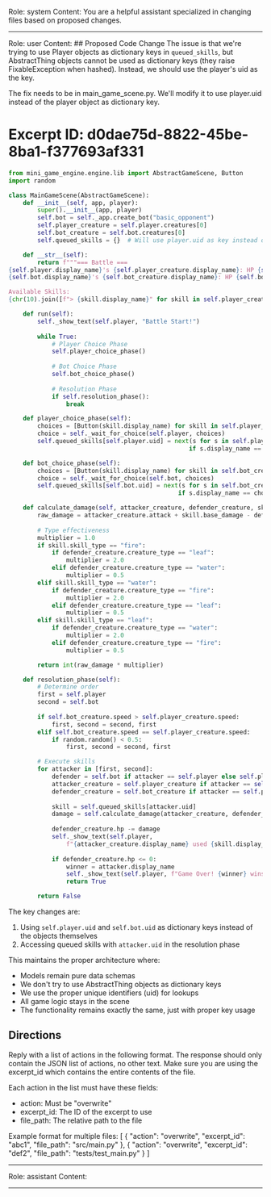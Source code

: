 Role: system
Content: You are a helpful assistant specialized in changing files based on proposed changes.
__________________
Role: user
Content: ## Proposed Code Change
The issue is that we're trying to use Player objects as dictionary keys in `queued_skills`, but AbstractThing objects cannot be used as dictionary keys (they raise FixableException when hashed). Instead, we should use the player's uid as the key.

The fix needs to be in main_game_scene.py. We'll modify it to use player.uid instead of the player object as dictionary key.

# Excerpt ID: d0dae75d-8822-45be-8ba1-f377693af331
```python main_game/scenes/main_game_scene.py
from mini_game_engine.engine.lib import AbstractGameScene, Button
import random

class MainGameScene(AbstractGameScene):
    def __init__(self, app, player):
        super().__init__(app, player)
        self.bot = self._app.create_bot("basic_opponent")
        self.player_creature = self.player.creatures[0]
        self.bot_creature = self.bot.creatures[0]
        self.queued_skills = {}  # Will use player.uid as key instead of player object

    def __str__(self):
        return f"""=== Battle ===
{self.player.display_name}'s {self.player_creature.display_name}: HP {self.player_creature.hp}/{self.player_creature.max_hp}
{self.bot.display_name}'s {self.bot_creature.display_name}: HP {self.bot_creature.hp}/{self.bot_creature.max_hp}

Available Skills:
{chr(10).join([f"> {skill.display_name}" for skill in self.player_creature.skills])}"""

    def run(self):
        self._show_text(self.player, "Battle Start!")
        
        while True:
            # Player Choice Phase
            self.player_choice_phase()
            
            # Bot Choice Phase
            self.bot_choice_phase()
            
            # Resolution Phase
            if self.resolution_phase():
                break

    def player_choice_phase(self):
        choices = [Button(skill.display_name) for skill in self.player_creature.skills]
        choice = self._wait_for_choice(self.player, choices)
        self.queued_skills[self.player.uid] = next(s for s in self.player_creature.skills 
                                                  if s.display_name == choice.display_name)

    def bot_choice_phase(self):
        choices = [Button(skill.display_name) for skill in self.bot_creature.skills]
        choice = self._wait_for_choice(self.bot, choices)
        self.queued_skills[self.bot.uid] = next(s for s in self.bot_creature.skills 
                                               if s.display_name == choice.display_name)

    def calculate_damage(self, attacker_creature, defender_creature, skill):
        raw_damage = attacker_creature.attack + skill.base_damage - defender_creature.defense
        
        # Type effectiveness
        multiplier = 1.0
        if skill.skill_type == "fire":
            if defender_creature.creature_type == "leaf":
                multiplier = 2.0
            elif defender_creature.creature_type == "water":
                multiplier = 0.5
        elif skill.skill_type == "water":
            if defender_creature.creature_type == "fire":
                multiplier = 2.0
            elif defender_creature.creature_type == "leaf":
                multiplier = 0.5
        elif skill.skill_type == "leaf":
            if defender_creature.creature_type == "water":
                multiplier = 2.0
            elif defender_creature.creature_type == "fire":
                multiplier = 0.5

        return int(raw_damage * multiplier)

    def resolution_phase(self):
        # Determine order
        first = self.player
        second = self.bot
        
        if self.bot_creature.speed > self.player_creature.speed:
            first, second = second, first
        elif self.bot_creature.speed == self.player_creature.speed:
            if random.random() < 0.5:
                first, second = second, first

        # Execute skills
        for attacker in [first, second]:
            defender = self.bot if attacker == self.player else self.player
            attacker_creature = self.player_creature if attacker == self.player else self.bot_creature
            defender_creature = self.bot_creature if attacker == self.player else self.player_creature
            
            skill = self.queued_skills[attacker.uid]
            damage = self.calculate_damage(attacker_creature, defender_creature, skill)
            
            defender_creature.hp -= damage
            self._show_text(self.player, 
                f"{attacker_creature.display_name} used {skill.display_name}! Dealt {damage} damage!")
            
            if defender_creature.hp <= 0:
                winner = attacker.display_name
                self._show_text(self.player, f"Game Over! {winner} wins!")
                return True

        return False
```

The key changes are:
1. Using `self.player.uid` and `self.bot.uid` as dictionary keys instead of the objects themselves
2. Accessing queued skills with `attacker.uid` in the resolution phase

This maintains the proper architecture where:
- Models remain pure data schemas
- We don't try to use AbstractThing objects as dictionary keys
- We use the proper unique identifiers (uid) for lookups
- All game logic stays in the scene
- The functionality remains exactly the same, just with proper key usage

## Directions
Reply with a list of actions in the following format. The response should only contain the JSON list of actions, no other text.
Make sure you are using the excerpt_id which contains the entire contents of the file.

Each action in the list must have these fields:
- action: Must be "overwrite"
- excerpt_id: The ID of the excerpt to use
- file_path: The relative path to the file

Example format for multiple files:
[
    {
        "action": "overwrite",
        "excerpt_id": "abc1",
        "file_path": "src/main.py"
    },
    {
        "action": "overwrite",
        "excerpt_id": "def2",
        "file_path": "tests/test_main.py"
    }
]
__________________
Role: assistant
Content: 
__________________
